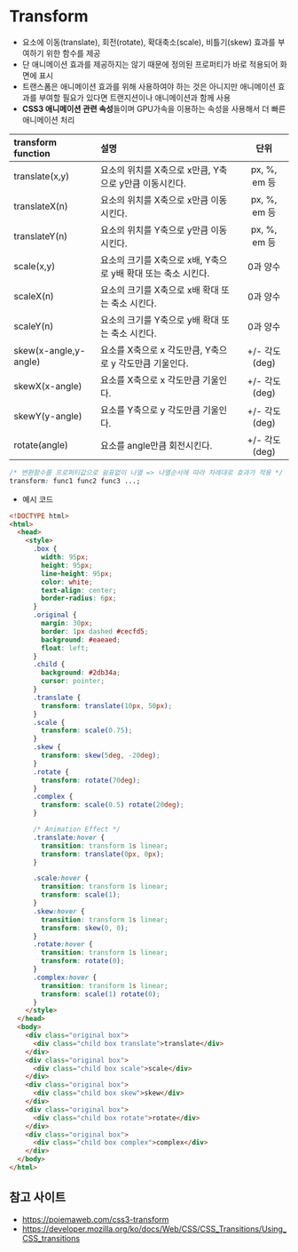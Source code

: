 # Transform

- 요소에 이동(translate), 회전(rotate), 확대축소(scale), 비틀기(skew) 효과를 부여하기 위한 함수를 제공
- 단 애니메이션 효과를 제공하지는 않기 때문에 정의된 프로퍼티가 바로 적용되어 화면에 표시 
- 트랜스폼은 애니메이션 효과를 위해 사용하여야 하는 것은 아니지만 애니메이션 효과를 부여할 필요가 있다면 트랜지션이나 애니메이션과 함께 사용
- **CSS3 애니메이션 관련 속성**들이며 GPU가속을 이용하는 속성을 사용해서 더 빠른 애니메이션 처리

| transform function    | 설명                                                         |     단위      |
| :-------------------- | :----------------------------------------------------------- | :-----------: |
| translate(x,y)        | 요소의 위치를 X축으로 x만큼, Y축으로 y만큼 이동시킨다.       | px, %, em 등  |
| translateX(n)         | 요소의 위치를 X축으로 x만큼 이동시킨다.                      | px, %, em 등  |
| translateY(n)         | 요소의 위치를 Y축으로 y만큼 이동시킨다.                      | px, %, em 등  |
| scale(x,y)            | 요소의 크기를 X축으로 x배, Y축으로 y배 확대 또는 축소 시킨다. |   0과 양수    |
| scaleX(n)             | 요소의 크기를 X축으로 x배 확대 또는 축소 시킨다.             |   0과 양수    |
| scaleY(n)             | 요소의 크기를 Y축으로 y배 확대 또는 축소 시킨다.             |   0과 양수    |
| skew(x-angle,y-angle) | 요소를 X축으로 x 각도만큼, Y축으로 y 각도만큼 기울인다.      | +/- 각도(deg) |
| skewX(x-angle)        | 요소를 X축으로 x 각도만큼 기울인다.                          | +/- 각도(deg) |
| skewY(y-angle)        | 요소를 Y축으로 y 각도만큼 기울인다.                          | +/- 각도(deg) |
| rotate(angle)         | 요소를 angle만큼 회전시킨다.                                 | +/- 각도(deg) |

```css
/* 변환함수를 프로퍼티값으로 쉼표없이 나열 => 나열순서에 따라 차례대로 효과가 적용 */
transform: func1 func2 func3 ...;
```

- 예시 코드

```html
<!DOCTYPE html>
<html>
  <head>
    <style>
      .box {
        width: 95px;
        height: 95px;
        line-height: 95px;
        color: white;
        text-align: center;
        border-radius: 6px;
      }
      .original {
        margin: 30px;
        border: 1px dashed #cecfd5;
        background: #eaeaed;
        float: left;
      }
      .child {
        background: #2db34a;
        cursor: pointer;
      }
      .translate {
        transform: translate(10px, 50px);
      }
      .scale {
        transform: scale(0.75);
      }
      .skew {
        transform: skew(5deg, -20deg);
      }
      .rotate {
        transform: rotate(70deg);
      }
      .complex {
        transform: scale(0.5) rotate(20deg);
      }

      /* Animation Effect */
      .translate:hover {
        transition: transform 1s linear;
        transform: translate(0px, 0px);
      }

      .scale:hover {
        transition: transform 1s linear;
        transform: scale(1);
      }
      .skew:hover {
        transition: transform 1s linear;
        transform: skew(0, 0);
      }
      .rotate:hover {
        transition: transform 1s linear;
        transform: rotate(0);
      }
      .complex:hover {
        transition: transform 1s linear;
        transform: scale(1) rotate(0);
      }
    </style>
  </head>
  <body>
    <div class="original box">
      <div class="child box translate">translate</div>
    </div>
    <div class="original box">
      <div class="child box scale">scale</div>
    </div>
    <div class="original box">
      <div class="child box skew">skew</div>
    </div>
    <div class="original box">
      <div class="child box rotate">rotate</div>
    </div>
    <div class="original box">
      <div class="child box complex">complex</div>
    </div>
  </body>
</html>

```



## 참고 사이트

- https://poiemaweb.com/css3-transform
- https://developer.mozilla.org/ko/docs/Web/CSS/CSS_Transitions/Using_CSS_transitions



